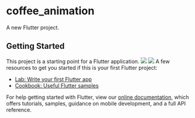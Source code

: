 # coffee_animation

A new Flutter project.

## Getting Started

This project is a starting point for a Flutter application.
<img src="flutter_001.png"/>
<img src="flutter_002.png"/>
A few resources to get you started if this is your first Flutter project:

- [Lab: Write your first Flutter app](https://flutter.dev/docs/get-started/codelab)
- [Cookbook: Useful Flutter samples](https://flutter.dev/docs/cookbook)

For help getting started with Flutter, view our
[online documentation](https://flutter.dev/docs), which offers tutorials,
samples, guidance on mobile development, and a full API reference.
